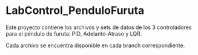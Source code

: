 # LabControl_PenduloFuruta

Este proyecto contiene los archivos y sets de datos de los 3 controladores para el péndulo de furuta: PID, Adelanto-Atraso y LQR. 

Cada archivo se encuentra disponible en cada branch correspondiente.
